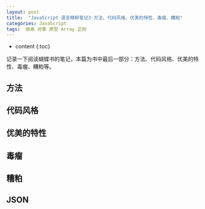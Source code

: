 ```yaml
---
layout: post
title:  "JavaScript 语言精粹笔记3-方法、代码风格、优美的特性、毒瘤、糟粕"
categories: JavaScript
tags:  继承 对象 原型 Array 正则
---
```


* content
{:toc}

记录一下阅读蝴蝶书的笔记，本篇为书中最后一部分：方法、代码风格、优美的特性、毒瘤、糟粕等。




## 方法

## 代码风格

## 优美的特性

## 毒瘤

## 糟粕

## JSON

